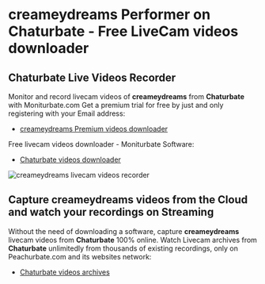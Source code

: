 # creameydreams Performer on Chaturbate - Free LiveCam videos downloader

## Chaturbate Live Videos Recorder

Monitor and record livecam videos of **creameydreams** from **Chaturbate** with Moniturbate.com
Get a premium trial for free by just and only registering with your Email address:
* [creameydreams Premium videos downloader](https://moniturbate.com/request-demo-licence-key.html)

Free livecam videos downloader - Moniturbate Software:
* [Chaturbate videos downloader](https://moniturbate.com/moniturbate-download-software.html)

![creameydreams livecam videos recorder](https://peachurnet.com/templates/moniturbate-software.png)


## Capture creameydreams videos from the Cloud and watch your recordings on Streaming

Without the need of downloading a software, capture **creameydreams** livecam videos from **Chaturbate** 100% online.
Watch Livecam archives from **Chaturbate** unlimitedly from thousands of existing recordings, only on Peachurbate.com and its websites network:
* [Chaturbate videos archives](https://peachurnet.com/)